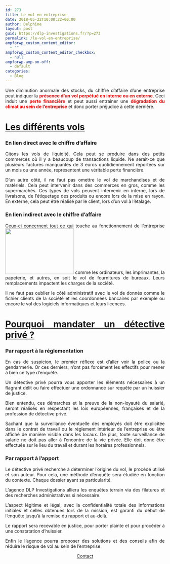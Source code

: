 ```yaml
---
id: 273
title: Le vol en entreprise
date: 2018-05-22T10:00:22+00:00
author: Delphine
layout: post
guid: https://dlp-investigations.fr/?p=273
permalink: /le-vol-en-entreprise/
ampforwp_custom_content_editor:
  - ""
ampforwp_custom_content_editor_checkbox:
  - null
ampforwp-amp-on-off:
  - default
categories:
  - Blog
---
```

<p style="text-align: justify;">
  Une diminution anormale des stocks, du chiffre d’affaire d’une entreprise peut indiquer la <span style="color: #ff0000;"><strong>présence d’un vol perpétué en interne ou en externe</strong></span>. Ceci induit une <span style="color: #ff0000;"><strong>perte financière</strong></span> et peut aussi entrainer une <span style="color: #ff0000;"><strong>dégradation du climat au sein de l’entreprise</strong></span> et donc porter préjudice à cette dernière.
</p>

<h1 style="text-align: justify;">
  <span style="text-decoration: underline;">Les différents vols</span>
</h1>

<h3 style="text-align: justify;">
  En lien direct avec le chiffre d’affaire
</h3>

<p style="text-align: justify;">
  Citons les vols de liquidité. Cela peut se produire dans des petits commerces où il y a beaucoup de transactions liquide. Ne serait-ce que plusieurs factures manquantes de 3 euros quotidiennement reportées sur un mois ou une année, représentent une véritable perte financière.
</p>

<p style="text-align: justify;">
  D’un autre côté, il ne faut pas omettre le vol de marchandises et de matériels. Cela peut intervenir dans des commerces en gros, comme les supermarchés. Ces types de vols peuvent intervenir en interne, lors de livraisons, de l’étiquetage des produits ou encore lors de la mise en rayon. En externe, cela peut être réalisé par le client, lors d’un vol à l’étalage.
</p>

<h3 style="text-align: justify;">
  En lien indirect avec le chiffre d’affaire
</h3>

<p style="text-align: justify;">
  Ceux-ci concernent tout ce qui touche au fonctionnement de l’entreprise<img class="wp-image-274 alignright" src="https://i0.wp.com/dlp-investigations.fr/wp-content/uploads/2018/05/Vol-en-entreprise-300x199.jpg?resize=217%2C144&#038;ssl=1" alt="" width="217" height="144" srcset="https://i1.wp.com/dlp-investigations.fr/wp-content/uploads/2018/05/Vol-en-entreprise.jpg?resize=300%2C199&ssl=1 300w, https://i1.wp.com/dlp-investigations.fr/wp-content/uploads/2018/05/Vol-en-entreprise.jpg?w=425&ssl=1 425w" sizes="(max-width: 217px) 100vw, 217px" data-recalc-dims="1" /> comme les ordinateurs, les imprimantes, la papeterie, et autres, en soit le vol de fournitures de bureaux. Leurs remplacements impactent les charges de la société.
</p>

<p style="text-align: justify;">
  Il ne faut pas oublier le côté administratif avec le vol de donnés comme le fichier clients de la société et les coordonnées bancaires par exemple ou encore le vol des logiciels informatiques et leurs licences.
</p>

<h1 style="text-align: justify;">
  <span style="text-decoration: underline;">Pourquoi mandater un détective privé ?</span>
</h1>

<h3 style="text-align: justify;">
  Par rapport à la réglementation
</h3>

<p style="text-align: justify;">
  En cas de suspicion, le premier réflexe est d’aller voir la police ou la gendarmerie. Or ces derniers, n’ont pas forcément les effectifs pour mener à bien ce type d’enquête.
</p>

<p style="text-align: justify;">
  Un détective privé pourra vous apporter les éléments nécessaires à un flagrant délit ou faire effectuer une ordonnance sur requête par un huissier de justice.
</p>

<p style="text-align: justify;">
  Bien entendu, ces démarches et la preuve de la non-loyauté du salarié, seront réalisés en respectant les lois européennes, françaises et de la profession de détective privé.
</p>

<p style="text-align: justify;">
  Sachant que la surveillance éventuelle des employés doit être explicitée dans le contrat de travail ou le règlement intérieur de l’entreprise ou être affiché de manière visible dans les locaux. De plus, toute surveillance de salarié ne doit pas aller à l’encontre de la vie privée. Elle doit donc être effectuée sur le lieu du travail et durant les horaires professionnels.
</p>

<h3 style="text-align: justify;">
  Par rapport à l’apport
</h3>

<p style="text-align: justify;">
  Le détective privé recherche à déterminer l’origine du vol, le procédé utilisé et son auteur. Pour cela, une méthode d’enquête sera étudiée en fonction du contexte. Chaque dossier ayant sa particularité.
</p>

<p style="text-align: justify;">
  L’agence DLP Investigations alliera les enquêtes terrain via des filatures et des recherches administratives si nécessaire.
</p>

<p style="text-align: justify;">
  L’aspect légitime et légal, avec la confidentialité totale des informations initiales et celles obtenues lors de la mission, est garanti du début de l’enquête jusqu’à la remise du rapport et au-delà.
</p>

<p style="text-align: justify;">
  Le rapport sera recevable en justice, pour porter plainte et pour procéder à une constatation d’huissier.
</p>

<p style="text-align: justify;">
  Enfin le l’agence pourra proposer des solutions et des conseils afin de réduire le risque de vol au sein de l&rsquo;entreprise.
</p>

<p style="text-align: center;">
  <a class="maxbutton-1 maxbutton maxbutton-contact" title="Contact" href="https://dlp-investigations.fr/contact/"><span class='mb-text'>Contact</span></a>
</p>